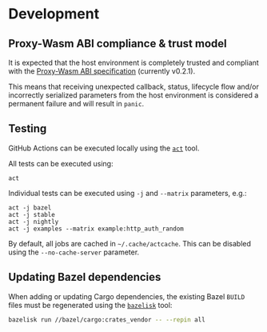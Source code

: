 # Development

## Proxy-Wasm ABI compliance & trust model

It is expected that the host environment is completely trusted and compliant
with the [Proxy-Wasm ABI specification] (currently v0.2.1).

This means that receiving unexpected callback, status, lifecycle flow and/or
incorrectly serialized parameters from the host environment is considered
a permanent failure and will result in `panic`.

## Testing

GitHub Actions can be executed locally using the [`act`] tool.

All tests can be executed using:

    act

Individual tests can be executed using `-j` and `--matrix` parameters, e.g.:

    act -j bazel
    act -j stable
    act -j nightly
    act -j examples --matrix example:http_auth_random

By default, all jobs are cached in `~/.cache/actcache`. This can be disabled
using the `--no-cache-server` parameter.

## Updating Bazel dependencies

When adding or updating Cargo dependencies, the existing Bazel `BUILD` files
must be regenerated using the [`bazelisk`] tool:

```sh
bazelisk run //bazel/cargo:crates_vendor -- --repin all
```


[Proxy-Wasm ABI specification]: https://github.com/proxy-wasm/spec
[`act`]: https://github.com/nektos/act
[`bazelisk`]: https://github.com/bazelbuild/bazelisk
